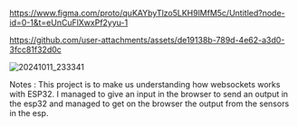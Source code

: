 https://www.figma.com/proto/quKAYbyTlzo5LKH9lMfM5c/Untitled?node-id=0-1&t=eUnCuFlXwxPf2yyu-1
 
https://github.com/user-attachments/assets/de19138b-789d-4e62-a3d0-3fcc81f32d0c

![20241011_233341](https://github.com/user-attachments/assets/d4628335-43d6-44d8-88b6-0cebf38d5791)

Notes : This project is to make us understanding how websockets works with ESP32. I managed to give an input in the browser to send an output in the esp32 and managed to get on the browser the output from the sensors in the esp.
